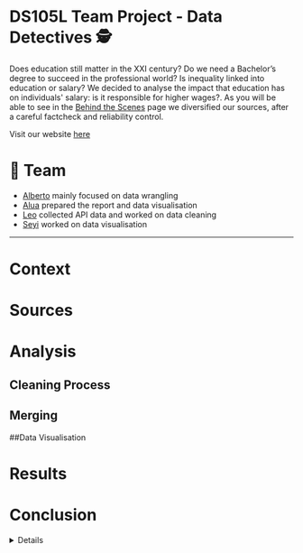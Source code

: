 
# DS105L Team Project - Data Detectives 🕵

Does education still matter in the XXI century? Do we need a Bachelor’s degree to succeed in the professional world? Is inequality linked into education or salary? 
We decided to analyse the impact that education has on individuals' salary: is it responsible for higher wages?. As you will be able to see in the [Behind the Scenes]() page we diversified our sources, after a careful factcheck and reliability control. 

Visit our website [here]()

# 👥 **Team** 

- [Alberto](https://github.com/amartino1-lse) mainly focused on data wrangling
- [Alua](https://github.com/atelemtayeva) prepared the report and data visualisation
- [Leo](https://github.com/leomassoc) collected API data and worked on data cleaning
- [Seyi](https://github.com/seyiojolse) worked on data visualisation

---

# Context

# Sources

# Analysis

## Cleaning Process

## Merging 

##Data Visualisation

# Results

# Conclusion


<details> # Bibliography

</details>

